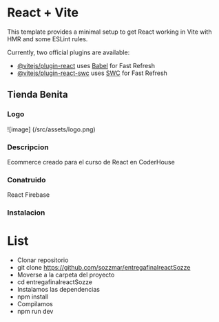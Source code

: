 # React + Vite

This template provides a minimal setup to get React working in Vite with HMR and some ESLint rules.

Currently, two official plugins are available:

- [@vitejs/plugin-react](https://github.com/vitejs/vite-plugin-react/blob/main/packages/plugin-react/README.md) uses [Babel](https://babeljs.io/) for Fast Refresh
- [@vitejs/plugin-react-swc](https://github.com/vitejs/vite-plugin-react-swc) uses [SWC](https://swc.rs/) for Fast Refresh



## Tienda Benita

### Logo 
![image] (/src/assets/logo.png)


### Descripcion
Ecommerce creado para el curso de React en CoderHouse

### Conatruido
React 
Firebase

### Instalacion

# List

- Clonar repositorio 
 - git clone https://github.com/sozzmar/entregafinalreactSozze
- Moverse a la carpeta del proyecto
 - cd entregafinalreactSozze
- Instalamos las dependencias
 - npm install
- Compilamos
 - npm run dev


 







